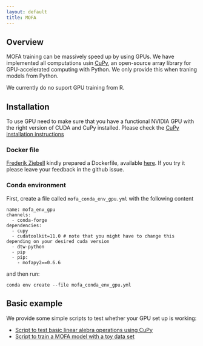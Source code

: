 ```yaml
---
layout: default
title: MOFA
---
```


## Overview

MOFA training can be massively speed up by using GPUs. We have implemented all computations usin [CuPy](https://cupy.dev/), an open-source array library for GPU-accelerated computing with Python. We only provide this when traning models from Python.

We currently do no suport GPU training from R.

## Installation

To use GPU need to make sure that you have a functional NVIDIA GPU with the right version of CUDA and CuPy installed. Please check the [CuPy installation instructions](https://docs.cupy.dev/en/stable/install.html)

### Docker file

[Frederik Ziebell](https://github.com/frederikziebell) kindly prepared a Dockerfile, available [here](https://github.com/bioFAM/MOFA2/issues/95). If you try it please leave your feedback in the github issue.

### Conda environment

First, create a file called `mofa_conda_env_gpu.yml` with the following content 
```
name: mofa_env_gpu
channels:
  - conda-forge
dependencies:
  - cupy
  - cudatoolkit=11.0 # note that you might have to change this depending on your desired cuda version
  - dtw-python
  - pip
  - pip:
    - mofapy2==0.6.6
```
and then run:
```
conda env create --file mofa_conda_env_gpu.yml
```

## Basic example

We provide some simple scripts to test whether your GPU set up is working:
- [Script to test basic linear alebra operations using CuPy](https://github.com/bioFAM/mofapy2/blob/master/mofapy2/notebooks/test_cupy.py)
- [Script to train a MOFA model with a toy data set](https://github.com/bioFAM/mofapy2/blob/master/mofapy2/notebooks/run_mofa_cpu_vs_gpu.py)
